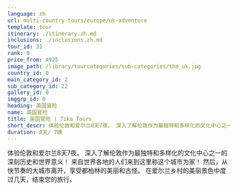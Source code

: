 ```yaml
---
language: zh
url: multi-country-tours/europe/uk-adventure
template: tour
itinerary: ./itinerary.zh.md
inclusions: ./inclusions.zh.md
tour_id: 31
rank: 0
price_from: 4925
image_path: /library/tourcategories/sub-categories/the_uk.jpg
country_id: 0
main_category_id: 2
sub_category_id: 22
gallery_id: 0
imggrp_id: 0
heading: 英国冒险
name: 英国冒险
title: 英国冒险 | Tika Tours
short_descr: 体验伦敦和爱尔兰8天7夜。 深入了解伦敦作为最独特和多样化的文化中心之一的深刻历史和世界意义！ 来自世界各地的人们
duration: 8天/ 7晚
---
```

体验伦敦和爱尔兰8天7夜。 深入了解伦敦作为最独特和多样化的文化中心之一的深刻历史和世界意义！ 来自世界各地的人们来到这里称这个城市为家！ 然后，从快节奏的大城市离开，享受都柏林的美丽和古怪。
在爱尔兰乡村的美丽景色中度过几天，结束您的旅行。